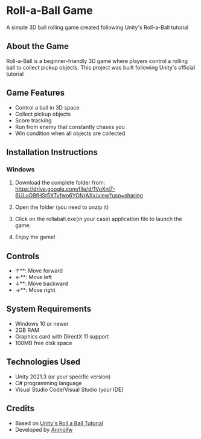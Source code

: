 # Roll-a-Ball Game

A simple 3D ball rolling game created following Unity's Roll-a-Ball tutorial

## About the Game

Roll-a-Ball is a beginner-friendly 3D game where players control a rolling ball to collect pickup objects. This project was built following Unity's official tutorial

## Game Features

- Control a ball in 3D space
- Collect pickup objects
- Score tracking
- Run from enemy that constantly chases you
- Win condition when all objects are collected

## Installation Instructions

### Windows

1. Download the complete folder from:
   https://drive.google.com/file/d/1VoXnl7-6ULuO9fHSt5XTvfwo6YONrAXx/view?usp=sharing

2. Open the folder (you need to unzip it)

3. Click on the rollaball.exe(in your case) application file to launch the game:

4. Enjoy the game!

## Controls

- ↑**: Move forward
- ←**: Move left
- ↓**: Move backward
- →**: Move right


## System Requirements

- Windows 10 or newer
- 2GB RAM
- Graphics card with DirectX 11 support
- 100MB free disk space

## Technologies Used

- Unity 2021.3 (or your specific version)
- C# programming language
- Visual Studio Code/Visual Studio (your IDE)

## Credits

- Based on [Unity's Roll a Ball Tutorial](https://learn.unity.com/project/roll-a-ball)
- Developed by [Anmollw](https://github.com/Anmollw)


